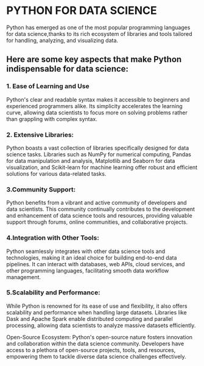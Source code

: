 # PYTHON FOR DATA SCIENCE

 Python has emerged as one of the most popular programming languages for data science,thanks to its rich ecosystem of libraries and tools tailored for handling, analyzing, and visualizing data.
## Here are some key aspects that make Python indispensable for data science:

### 1. Ease of Learning and Use
Python's clear and readable syntax makes it accessible to beginners and experienced programmers alike. Its simplicity accelerates the learning curve, allowing data scientists to focus more on solving problems rather than grappling with complex syntax.

### 2. Extensive Libraries: 

Python boasts a vast collection of libraries specifically designed for data science tasks. Libraries such as NumPy for numerical computing, Pandas for data manipulation and analysis, Matplotlib and Seaborn for data visualization, and Scikit-learn for machine learning offer robust and efficient solutions for various data-related tasks.

### 3.Community Support: 
Python benefits from a vibrant and active community of developers and data scientists. This community continually contributes to the development and enhancement of data science tools and resources, providing valuable support through forums, online communities, and collaborative projects.

### 4.Integration with Other Tools: 
Python seamlessly integrates with other data science tools and technologies, making it an ideal choice for building end-to-end data pipelines. It can interact with databases, web APIs, cloud services, and other programming languages, facilitating smooth data workflow management.

### 5.Scalability and Performance:
While Python is renowned for its ease of use and flexibility, it also offers scalability and performance when handling large datasets. Libraries like Dask and Apache Spark enable distributed computing and parallel processing, allowing data scientists to analyze massive datasets efficiently.

Open-Source Ecosystem: Python's open-source nature fosters innovation and collaboration within the data science community. Developers have access to a plethora of open-source projects, tools, and resources, empowering them to tackle diverse data science challenges effectively.
